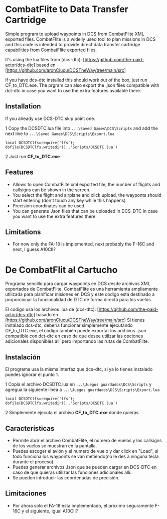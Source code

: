 # CombatFlite to Data Transfer Cartridge
Simple program to upload waypoints in DCS from CombatFlite XML exported files. 
CombatFlite is a widelly used tool to plan missions in DCS and this code is intended to provide direct data transfer cartridge capabilities from CombatFlite exported files.

It's using the lua files from (dcs-dtc):  [https://github.com/the-paid-actor/dcs-dtc] based en [https://github.com/aronCiucu/DCSTheWay/tree/main/src]

If you have dcs-dtc installed this should work out of the box, just run CF_to_DTC.exe. The prgram can also export the .json files 
compatible with dct-dtc in case you want to use the extra features available there.  

## Installation
If you already use DCS-DTC skip point one.

1 Copy the DCSDTC.lua file into ``...\Saved Games\DCS\Scripts``
and add the next line to  ``...\Saved Games\DCS\Scripts\Export.lua``

``local DCSDTClfs=require('lfs'); dofile(DCSDTClfs.writedir()..'Scripts/DCSDTC.lua')``

2 Just run **CF_to_DTC.exe**

## Features

* Allows to open CombatFlite xml exported file, the number of flights and callsigns can be shown in the screen.
* You select the flight and airplane and click upload, the wayponts should start entering (don't touch any key while this happens) 
* Precision coordinates can be used.  
* You can generate Json files that can be uploaded in DCS-DTC in case you want to use the extra features there. 

## Limitations

 * For now only the FA-18 is implemented, next probably the F-16C and next, I guess A10CII?

# De CombatFlit al Cartucho

Programa sencillo para cargar waypoints en DCS desde archivos XML exportados de CombatFlite.
CombatFlite es una herramienta ampliamente utilizada para planificar misiones en DCS y este código está destinado a proporcionar la funcionalidad de DTC de forma directa para los vuelos.  

El codigo usa los archivos .lua de (dcs-dtc): [https://github.com/the-paid-actor/dcs-dtc] basado en [https://github.com/aronCiucu/DCSTheWay/tree/main/src]
Si tienes instalado dcs-dtc, debería funcionar simplemente ejecutando CF_to_DTC.exe, el código también puede exportar los archivos .json
compatible con dct-dtc en caso de que desee utilizar las opciones adicionales disponibles allí pero importando las rutas de CombatFlite.

## Instalación
El programa usa la misma interfaz que dcs-dtc, si ya lo tienes instalado puedes ignorar el punto 1.

1 Copia el archivo DCSDTC.lua en ``...\Juegos guardados\DCS\Scripts``
y agregua la siguiente línea a ``...\Juegos guardados\DCS\Scripts\Export.lua``

``local DCSDTClfs=require('lfs'); dofile(DCSDTClfs.writedir()..'Scripts/DCSDTC.lua')``

2 Simplemente ejecuta el archivo **CF_to_DTC.exe** donde quieras. 

## Características

* Permite abrir el archivo CombatFlite, el número de vuelos y los callsigns de los vuelos se muestran en la pantalla.
* Puedes escoger el avión y el numero de vuelo y dar click en "Load", si todo funciona los wayponts se van metiendo(no le des a ninguna tecla durante el proceso).
* Puedes generar archivos Json que se pueden cargar en DCS-DTC en caso de que quieras utilizar las funciones adicionales allí.
* Se pueden introducir las coordenadas de precisión.

## Limitaciones

* Por ahora solo el FA-18 esta implementado, el próximo seguramente F-16C y el siguiente, igual A10CII?
